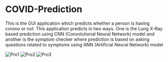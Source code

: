 # COVID-Prediction

This is the GUI application which predicts whether a person is having corono or not. This application predicts in two ways. One is the Lung X-Ray based prediction using CNN (Convolutional Neural Network) model and another is the symptom checker where prediction is based on asking questions related to symptoms using ANN (Artificial Neural Network) model

![Pro1](https://user-images.githubusercontent.com/69910465/90672343-9d83d300-e273-11ea-9c22-e9390b7f0050.PNG)
![Pro2](https://user-images.githubusercontent.com/69910465/90672347-9e1c6980-e273-11ea-848d-d74dcfbf1820.PNG)
![Pro3](https://user-images.githubusercontent.com/69910465/90672338-9b217900-e273-11ea-96e3-686b17f9f099.PNG)
